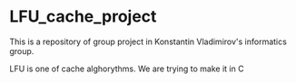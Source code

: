 # LFU_cache_project

This is a repository of group project in Konstantin Vladimirov's informatics group.

LFU is one of cache alghorythms. We are trying to make it in C
